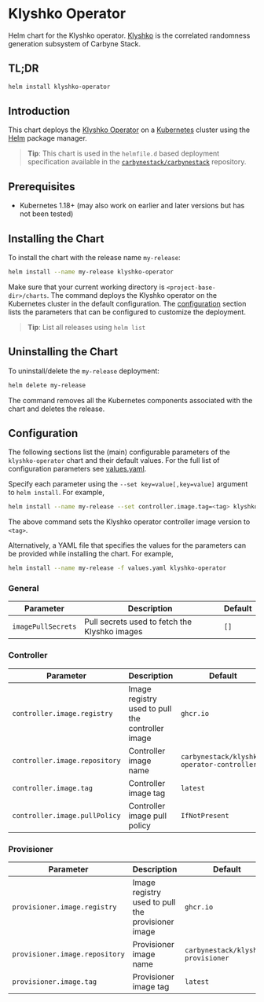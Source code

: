 # Klyshko Operator

Helm chart for the Klyshko operator. [Klyshko](../../README.md) is the
correlated randomness generation subsystem of Carbyne Stack.

## TL;DR

```bash
helm install klyshko-operator
```

## Introduction

This chart deploys the
[Klyshko Operator](https://github.com/carbynestack/klyshko/klyshko-operator) on
a [Kubernetes](http://kubernetes.io) cluster using the [Helm](https://helm.sh)
package manager.

> **Tip**: This chart is used in the `helmfile.d` based deployment specification
> available in the
> [`carbynestack/carbynestack`](https://github.com/carbynestack/carbynestack)
> repository.

## Prerequisites

- Kubernetes 1.18+ (may also work on earlier and later versions but has not been
  tested)

## Installing the Chart

To install the chart with the release name `my-release`:

```bash
helm install --name my-release klyshko-operator
```

Make sure that your current working directory is `<project-base-dir>/charts`.
The command deploys the Klyshko operator on the Kubernetes cluster in the
default configuration. The [configuration](#configuration) section lists the
parameters that can be configured to customize the deployment.

> **Tip**: List all releases using `helm list`

## Uninstalling the Chart

To uninstall/delete the `my-release` deployment:

```bash
helm delete my-release
```

The command removes all the Kubernetes components associated with the chart and
deletes the release.

## Configuration

The following sections list the (main) configurable parameters of the
`klyshko-operator` chart and their default values. For the full list of
configuration parameters see [values.yaml](values.yaml).

Specify each parameter using the `--set key=value[,key=value]` argument to
`helm install`. For example,

```bash
helm install --name my-release --set controller.image.tag=<tag> klyshko-operator
```

The above command sets the Klyshko operator controller image version to `<tag>`.

Alternatively, a YAML file that specifies the values for the parameters can be
provided while installing the chart. For example,

```bash
helm install --name my-release -f values.yaml klyshko-operator
```

### General

| Parameter          | Description                                   | Default |
| ------------------ | --------------------------------------------- | ------- |
| `imagePullSecrets` | Pull secrets used to fetch the Klyshko images | `[]`    |

### Controller

| Parameter                     | Description                                      | Default                                    |
| ----------------------------- | ------------------------------------------------ | ------------------------------------------ |
| `controller.image.registry`   | Image registry used to pull the controller image | `ghcr.io`                                  |
| `controller.image.repository` | Controller image name                            | `carbynestack/klyshko-operator-controller` |
| `controller.image.tag`        | Controller image tag                             | `latest`                                   |
| `controller.image.pullPolicy` | Controller image pull policy                     | `IfNotPresent`                             |

### Provisioner

| Parameter                      | Description                                       | Default                            |
| ------------------------------ | ------------------------------------------------- | ---------------------------------- |
| `provisioner.image.registry`   | Image registry used to pull the provisioner image | `ghcr.io`                          |
| `provisioner.image.repository` | Provisioner image name                            | `carbynestack/klyshko-provisioner` |
| `provisioner.image.tag`        | Provisioner image tag                             | `latest`                           |
